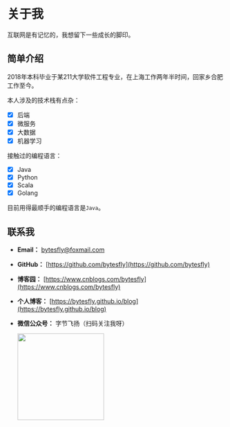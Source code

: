 # 关于我

互联网是有记忆的，我想留下一些成长的脚印。

## 简单介绍

2018年本科毕业于某211大学软件工程专业，在上海工作两年半时间，回家乡合肥工作至今。

本人涉及的技术栈有点杂：
- [x] 后端
- [x] 微服务
- [x] 大数据
- [x] 机器学习

接触过的编程语言：
- [x] Java
- [x] Python
- [x] Scala
- [x] Golang

目前用得最顺手的编程语言是`Java`。

## 联系我

- **Email：** bytesfly@foxmail.com

- **GitHub：** [https://github.com/bytesfly](https://github.com/bytesfly)

- **博客园：** [https://www.cnblogs.com/bytesfly](https://www.cnblogs.com/bytesfly)
  
- **个人博客：** [https://bytesfly.github.io/blog](https://bytesfly.github.io/blog)

- **微信公众号：** 字节飞扬（扫码关注我呀）

  <div ><img src="https://img2020.cnblogs.com/blog/1546632/202109/1546632-20210923090812528-762106506.png" width="200" height="200" /></div>
